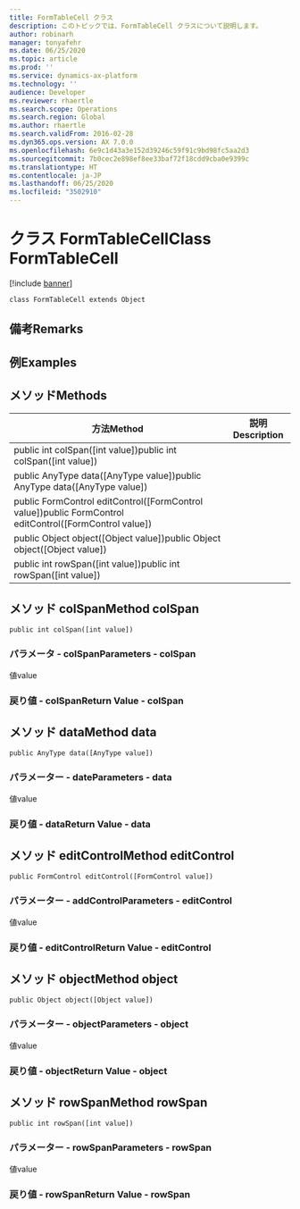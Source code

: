 ```yaml
---
title: FormTableCell クラス
description: このトピックでは、FormTableCell クラスについて説明します。
author: robinarh
manager: tonyafehr
ms.date: 06/25/2020
ms.topic: article
ms.prod: ''
ms.service: dynamics-ax-platform
ms.technology: ''
audience: Developer
ms.reviewer: rhaertle
ms.search.scope: Operations
ms.search.region: Global
ms.author: rhaertle
ms.search.validFrom: 2016-02-28
ms.dyn365.ops.version: AX 7.0.0
ms.openlocfilehash: 6e9c1d43a3e152d39246c59f91c9bd98fc5aa2d3
ms.sourcegitcommit: 7b0cec2e898ef8ee33baf72f18cdd9cba0e9399c
ms.translationtype: HT
ms.contentlocale: ja-JP
ms.lasthandoff: 06/25/2020
ms.locfileid: "3502910"
---
```

# <a name="class-formtablecell"></a><span data-ttu-id="95c8c-103">クラス FormTableCell</span><span class="sxs-lookup"><span data-stu-id="95c8c-103">Class FormTableCell</span></span>

[!include [banner](../../includes/banner.md)]

```xpp
class FormTableCell extends Object
```

## <a name="remarks"></a><span data-ttu-id="95c8c-104">備考</span><span class="sxs-lookup"><span data-stu-id="95c8c-104">Remarks</span></span>

## <a name="examples"></a><span data-ttu-id="95c8c-105">例</span><span class="sxs-lookup"><span data-stu-id="95c8c-105">Examples</span></span>

## <a name="methods"></a><span data-ttu-id="95c8c-106">メソッド</span><span class="sxs-lookup"><span data-stu-id="95c8c-106">Methods</span></span>

| <span data-ttu-id="95c8c-107">方法</span><span class="sxs-lookup"><span data-stu-id="95c8c-107">Method</span></span>                                                | <span data-ttu-id="95c8c-108">説明</span><span class="sxs-lookup"><span data-stu-id="95c8c-108">Description</span></span> |
|-------------------------------------------------------|-------------|
| <span data-ttu-id="95c8c-109">public int colSpan(\[int value\])</span><span class="sxs-lookup"><span data-stu-id="95c8c-109">public int colSpan(\[int value\])</span></span>                     |             |
| <span data-ttu-id="95c8c-110">public AnyType data(\[AnyType value\])</span><span class="sxs-lookup"><span data-stu-id="95c8c-110">public AnyType data(\[AnyType value\])</span></span>                |             |
| <span data-ttu-id="95c8c-111">public FormControl editControl(\[FormControl value\])</span><span class="sxs-lookup"><span data-stu-id="95c8c-111">public FormControl editControl(\[FormControl value\])</span></span> |             |
| <span data-ttu-id="95c8c-112">public Object object(\[Object value\])</span><span class="sxs-lookup"><span data-stu-id="95c8c-112">public Object object(\[Object value\])</span></span>                |             |
| <span data-ttu-id="95c8c-113">public int rowSpan(\[int value\])</span><span class="sxs-lookup"><span data-stu-id="95c8c-113">public int rowSpan(\[int value\])</span></span>                     |             |

## <a name="method-colspan"></a><span data-ttu-id="95c8c-114">メソッド colSpan</span><span class="sxs-lookup"><span data-stu-id="95c8c-114">Method colSpan</span></span>

```xpp
public int colSpan([int value])
```

### <a name="parameters---colspan"></a><span data-ttu-id="95c8c-115">パラメータ - colSpan</span><span class="sxs-lookup"><span data-stu-id="95c8c-115">Parameters - colSpan</span></span>

<span data-ttu-id="95c8c-116">値</span><span class="sxs-lookup"><span data-stu-id="95c8c-116">value</span></span>  

### <a name="return-value---colspan"></a><span data-ttu-id="95c8c-117">戻り値 - colSpan</span><span class="sxs-lookup"><span data-stu-id="95c8c-117">Return Value - colSpan</span></span>

## <a name="method-data"></a><span data-ttu-id="95c8c-118">メソッド data</span><span class="sxs-lookup"><span data-stu-id="95c8c-118">Method data</span></span>

```xpp
public AnyType data([AnyType value])
```

### <a name="parameters---data"></a><span data-ttu-id="95c8c-119">パラメーター - date</span><span class="sxs-lookup"><span data-stu-id="95c8c-119">Parameters - data</span></span>

<span data-ttu-id="95c8c-120">値</span><span class="sxs-lookup"><span data-stu-id="95c8c-120">value</span></span>  

### <a name="return-value---data"></a><span data-ttu-id="95c8c-121">戻り値 - data</span><span class="sxs-lookup"><span data-stu-id="95c8c-121">Return Value - data</span></span>

## <a name="method-editcontrol"></a><span data-ttu-id="95c8c-122">メソッド editControl</span><span class="sxs-lookup"><span data-stu-id="95c8c-122">Method editControl</span></span>

```xpp
public FormControl editControl([FormControl value])
```

### <a name="parameters---editcontrol"></a><span data-ttu-id="95c8c-123">パラメーター - addControl</span><span class="sxs-lookup"><span data-stu-id="95c8c-123">Parameters - editControl</span></span>

<span data-ttu-id="95c8c-124">値</span><span class="sxs-lookup"><span data-stu-id="95c8c-124">value</span></span>  

### <a name="return-value---editcontrol"></a><span data-ttu-id="95c8c-125">戻り値 - editControl</span><span class="sxs-lookup"><span data-stu-id="95c8c-125">Return Value - editControl</span></span>

## <a name="method-object"></a><span data-ttu-id="95c8c-126">メソッド object</span><span class="sxs-lookup"><span data-stu-id="95c8c-126">Method object</span></span>

```xpp
public Object object([Object value])
```

### <a name="parameters---object"></a><span data-ttu-id="95c8c-127">パラメーター - object</span><span class="sxs-lookup"><span data-stu-id="95c8c-127">Parameters - object</span></span>

<span data-ttu-id="95c8c-128">値</span><span class="sxs-lookup"><span data-stu-id="95c8c-128">value</span></span>  

### <a name="return-value---object"></a><span data-ttu-id="95c8c-129">戻り値 - object</span><span class="sxs-lookup"><span data-stu-id="95c8c-129">Return Value - object</span></span>

## <a name="method-rowspan"></a><span data-ttu-id="95c8c-130">メソッド rowSpan</span><span class="sxs-lookup"><span data-stu-id="95c8c-130">Method rowSpan</span></span>

```xpp
public int rowSpan([int value])
```

### <a name="parameters---rowspan"></a><span data-ttu-id="95c8c-131">パラメーター - rowSpan</span><span class="sxs-lookup"><span data-stu-id="95c8c-131">Parameters - rowSpan</span></span>

<span data-ttu-id="95c8c-132">値</span><span class="sxs-lookup"><span data-stu-id="95c8c-132">value</span></span>  

### <a name="return-value---rowspan"></a><span data-ttu-id="95c8c-133">戻り値 - rowSpan</span><span class="sxs-lookup"><span data-stu-id="95c8c-133">Return Value - rowSpan</span></span>

